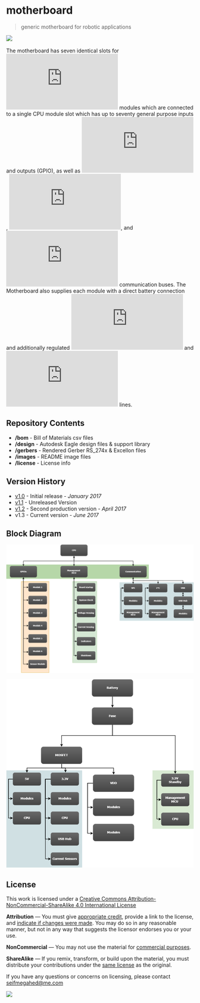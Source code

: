
# motherboard

> generic motherboard for robotic applications

![](./images/MB.png)

The motherboard has seven identical slots for ![35mm/times40mm](https://latex.codecogs.com/gif.latex?35mm%20%5Ctimes%2040mm) modules which
are connected to a single CPU module slot which has up to seventy general purpose
inputs and outputs (GPIO), as well as ![SPI](https://latex.codecogs.com/gif.latex?SPI), ![I^2C](https://latex.codecogs.com/gif.latex?I%5E%7B2%7DC), and ![USB](https://latex.codecogs.com/gif.latex?USB) communication buses.
The Motherboard also supplies each module with a direct battery connection
and additionally regulated ![5V](https://latex.codecogs.com/gif.latex?5V) and ![5V](https://latex.codecogs.com/gif.latex?3.3V) lines.

## Repository Contents
  * **/bom** - Bill of Materials csv files
  * **/design** - Autodesk Eagle design files & support library
  * **/gerbers** - Rendered Gerber RS_274x & Excellon files
  * **/images** - README image files
  * **/license** - License info

## Version History
  * [v1.0]() - Initial release - *January 2017*
  * [v1.1]() - Unreleased Version
  * [v1.2]() - Second production version - *April 2017*
  * v1.3 - Current version - *June 2017*

## Block Diagram

![](./images/Connection-Diagram.png)

![](./images/Supply-Diagram.png)

## License

This work is licensed under a [Creative Commons Attribution-NonCommercial-ShareAlike 4.0 International License](https://creativecommons.org/licenses/by-nc-sa/4.0/legalcode)

**Attribution** — You must give [appropriate credit](/license/credit.md), provide a link to the license, and
[indicate if changes were made](https://wiki.creativecommons.org/License_Versions#Modifications_and_adaptations_must_be_marked_as_such).
You may do so in any reasonable manner, but not in any way that suggests the licensor endorses you or your use.

**NonCommercial** — You may not use the material for [commercial purposes]().

**ShareAlike** — If you remix, transform, or build upon the material, you must distribute your contributions under the [same license](https://creativecommons.org/licenses/by-nc-sa/4.0/legalcode) as the original.

If you have any questions or concerns on licensing, please contact [seifmegahed@me.com](mailto:seifmegahed@me.com)

![](https://i.creativecommons.org/l/by-nc-sa/4.0/88x31.png)
